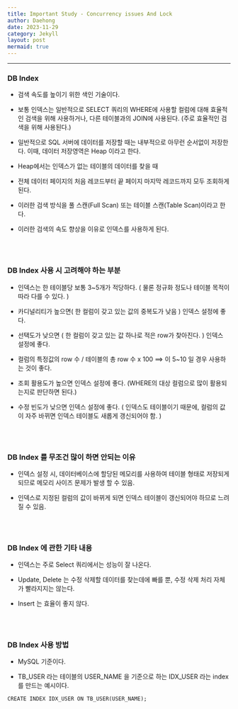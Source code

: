 ```yaml
---
title: Important Study - Concurrency issues And Lock
author: Daehong
date: 2023-11-29
category: Jekyll
layout: post
mermaid: true
---
```


<hr>

### DB Index
 - 검색 속도를 높이기 위한 색인 기술이다.
 
 -  보통 인덱스는 일반적으로 SELECT 쿼리의 WHERE에 사용할 컬럼에 대해 효율적인 검색을 위해 사용하거나, 다른 테이블과의 JOIN에 사용된다. (주로 효율적인 검색을 위해 사용된다.)
 
 - 일반적으로 SQL 서버에 데이터를 저장할 때는 내부적으로 아무런 순서없이 저장한다. 이때, 데이터 저장영역은 Heap 이라고 한다.

 - Heap에서는 인덱스가 없는 테이블의 데이터를 찾을 때
 
 - 전체 데이터 페이지의 처음 레코드부터 끝 페이지 마지막 레코드까지 모두 조회하게 된다.
 
 - 이러한 검색 방식을 풀 스캔(Full Scan) 또는 테이블 스캔(Table Scan)이라고 한다.
 
 - 이러한 검색의 속도 향상을 이유로 인덱스를 사용하게 된다.
 
<br>
<br>

### DB Index 사용 시 고려해야 하는 부분
 - 인덱스는 한 테이블당 보통 3~5개가 적당하다. ( 물론 정규화 정도나 테이블 목적이 따라 다를 수 있다. )
 
 - 카디널리티가 높으면( 한 컬럼이 갖고 있는 값의 중복도가 낮음 ) 인덱스 설정에 좋다.
 
 - 선택도가 낮으면 ( 한 컬럼이 갖고 있는 값 하나로 적은 row가 찾아진다. ) 인덱스 설정에 좋다.
 
 - 컬럼의 특정값의 row 수 / 테이블의 총 row 수 x 100 ==> 이 5~10 일 경우 사용하는 것이 좋다.
 
 - 조회 활용도가 높으면 인덱스 설정에 좋다. (WHERE의 대상 컬럼으로 많이 활용되는지로 판단하면 된다.)
 
 - 수정 빈도가 낮으면 인덱스 설정에 좋다. ( 인덱스도 테이블이기 때문에, 컬럼의 값이 자주 바뀌면 인덱스 테이블도 새롭게 갱신되어야 함. )

<br>
<br>

### DB Index 를 무조건 많이 하면 안되는 이유
 - 인덱스 설정 시, 데이터베이스에 할당된 메모리를 사용하여 테이블 형태로 저장되게 되므로 메모리 사이즈 문제가 발생 할 수 있음.
 
 - 인덱스로 지정된 컬럼의 값이 바뀌게 되면 인덱스 테이블이 갱신되어야 하므로 느려질 수 있음.
 
<br>
<br>

### DB Index 에 관한 기타 내용
 - 인덱스는 주로 Select 쿼리에서는 성능이 잘 나온다.
 
 - Update, Delete 는 수정 삭제할 데이터를 찾는데에 빠를 뿐, 수정 삭제 처리 자체가 빨라지지는 않는다.
 
 - Insert 는 효율이 좋지 않다.
 
<br>
<br>

### DB Index 사용 방법
 - MySQL 기준이다.
 
 - TB_USER 라는 테이블의 USER_NAME 을 기준으로 하는 IDX_USER 라는 index 를 만드는 예시이다.
 
 ```mysql
 CREATE INDEX IDX_USER ON TB_USER(USER_NAME);
 ```
 
<br>
<br>
<br>
<br>
<br>